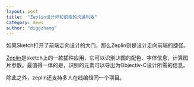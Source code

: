 ```yaml
---
layout: post
title:  "Zeplin设计师和前端的沟通利器"
category: news
author: "diggzhang"
---
```


如果Sketch打开了前端走向设计的大门，那么Zeplin则是设计走向前端的捷径。

[Zeplin](https://zeplin.io)是sketch上的一款插件应用，它可以识别UI图的配色、字体信息，计算图片参数。最值得一体的是，识别的元素可以导出为Objectiv-C设计所需的信息。

除此之外，zeplin还支持多人在线编辑同一个项目。

